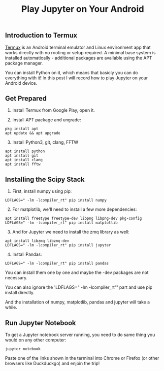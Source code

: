 ﻿---
layout: post
title: Play Jupyter on Your Android
categories: Android
description: 
keywords: Jupyter, Python, Android, Termux
---
## Introduction to Termux

[Termux](https://termux.com/) is an Android terminal emulator and Linux environment app that works directly with no rooting or setup required. A minimal base system is installed automatically - additional packages are available using the APT package manager.

You can install Python on it, which means that basicly you can do everything with it! In this post I will record how to play Jupyter on your Android device.

## Get Prepared

1. Install Termux from Google Play, open it.

2. Install APT package and ungrade:

```
pkg install apt
apt update && apt upgrade
```

3. Install Python3, git, clang, FFTW

```
apt install python
apt install git
apt install clang
apt install fftw
```

## Installing the Scipy Stack

1. First, install numpy using pip:

```
LDFLAGS=" -lm -lcompiler_rt" pip install numpy
```

2. For matplotlib, we'll need to install a few more dependencies:

```
apt install freetype freetype-dev libpng libpng-dev pkg-config
LDFLAGS=" -lm -lcompiler_rt" pip install matplotlib
```

3. And for Jupyter we need to install the zmq library as well:


```
apt install libzmq libzmq-dev
LDFLAGS=" -lm -lcompiler_rt" pip install jupyter
```

4. Install Pandas:

```
LDFLAGS=" -lm -lcompiler_rt" pip install pandas
```

You can install them one by one and maybe the -dev packages are not necessary.

You can also ignore the 'LDFLAGS=" -lm -lcompiler_rt"' part and use pip install directly.

And the installation of numpy, matplotlib, pandas and jupyter will take a while.

## Run Jupyter Notebook

To get a Jupyter notebook server running, you need to do same thing you would on any other computer:

```
jupyter notebook
```

Paste one of the links shown in the terminal into Chrome or Firefox (or other browsers like Duckduckgo) and enjoin the trip!
